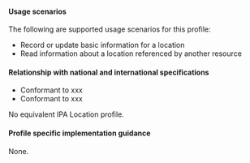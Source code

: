 #### Usage scenarios

The following are supported usage scenarios for this profile:

- Record or update basic information for a location
- Read information about a location referenced by another resource


#### Relationship with national and international specifications
- Conformant to xxx
- Conformant to xxx

No equivalent IPA Location profile.


#### Profile specific implementation guidance
None.